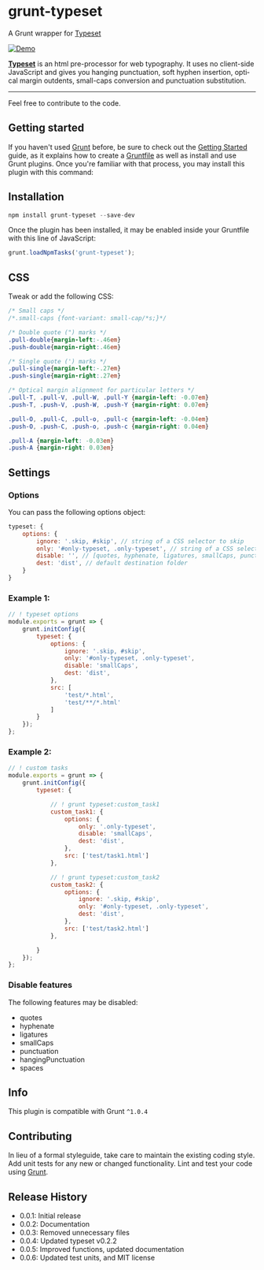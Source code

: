 # grunt-typeset
A Grunt wrapper for [Typeset](https://www.npmjs.com/package/typeset)

[![Demo](http://i.imgur.com/adsiz94.gif)](https://blot.im/typeset)

**[Typeset](https://typeset.lllllllllllllllll.com/)** is an html pre-proces­sor for web ty­pog­ra­phy. It uses no client-side JavaScript and gives you hang­ing punc­tu­a­tion, soft hy­phen in­ser­tion, op­ti­cal mar­gin out­dents, small-caps con­ver­sion and punctuation substitution.

---

Feel free to contribute to the code.

## Getting started

If you haven't used [Grunt](http://gruntjs.com/) before, be sure to check out the [Getting Started](http://gruntjs.com/getting-started) guide, as it explains how to create a [Gruntfile](http://gruntjs.com/sample-gruntfile) as well as install and use Grunt plugins. Once you're familiar with that process, you may install this plugin with this command:


## Installation
```javascript
npm install grunt-typeset --save-dev
```

Once the plugin has been installed, it may be enabled inside your Gruntfile with this line of JavaScript:

```javascript
grunt.loadNpmTasks('grunt-typeset');
```

## CSS
Tweak or add the following CSS:

```css
/* Small caps */
/*.small-caps {font-variant: small-cap/*s;}*/

/* Double quote (") marks */
.pull-double{margin-left:-.46em}
.push-double{margin-right:.46em}

/* Single quote (') marks */
.pull-single{margin-left:-.27em}
.push-single{margin-right:.27em}

/* Optical margin alignment for particular letters */
.pull-T, .pull-V, .pull-W, .pull-Y {margin-left: -0.07em}
.push-T, .push-V, .push-W, .push-Y {margin-right: 0.07em}

.pull-O, .pull-C, .pull-o, .pull-c {margin-left: -0.04em}
.push-O, .push-C, .push-o, .push-c {margin-right: 0.04em}

.pull-A {margin-left: -0.03em}
.push-A {margin-right: 0.03em}
```

## Settings

### Options
You can pass the following options object:
```javascript
typeset: {
    options: {
        ignore: '.skip, #skip', // string of a CSS selector to skip
        only: '#only-typeset, .only-typeset', // string of a CSS selector to only apply typeset,
        disable: '', // [quotes, hyphenate, ligatures, smallCaps, punctuation, hangingPunctuation, spaces]
        dest: 'dist', // default destination folder
    }
}
```

### Example 1:

```javascript
// ! typeset options
module.exports = grunt => {
    grunt.initConfig({
        typeset: {
            options: {
                ignore: '.skip, #skip',
                only: '#only-typeset, .only-typeset',
                disable: 'smallCaps',
                dest: 'dist',
            },
            src: [
                'test/*.html',
                'test/**/*.html'
            ]
        }
    });
};
```

### Example 2:

```javascript
// ! custom tasks
module.exports = grunt => {
    grunt.initConfig({
        typeset: {

            // ! grunt typeset:custom_task1
            custom_task1: {
                options: {
                    only: '.only-typeset',
                    disable: 'smallCaps',
                    dest: 'dist',
                },
                src: ['test/task1.html']
            },

            // ! grunt typeset:custom_task2
            custom_task2: {
                options: {
                    ignore: '.skip, #skip',
                    only: '#only-typeset, .only-typeset',
                    dest: 'dist',
                },
                src: ['test/task2.html']
            },

        }
    });
};
```

### Disable features
The following features may be disabled:

- quotes
- hyphenate
- ligatures
- smallCaps
- punctuation
- hangingPunctuation
- spaces


## Info
This plugin is compatible with Grunt `^1.0.4`

## Contributing
In lieu of a formal styleguide, take care to maintain the existing coding style. Add unit tests for any new or changed functionality. Lint and test your code using [Grunt](http://gruntjs.com/).

## Release History
- 0.0.1: Initial release
- 0.0.2: Documentation
- 0.0.3: Removed unnecessary files
- 0.0.4: Updated typeset v0.2.2
- 0.0.5: Improved functions, updated documentation
- 0.0.6: Updated test units, and MIT license
